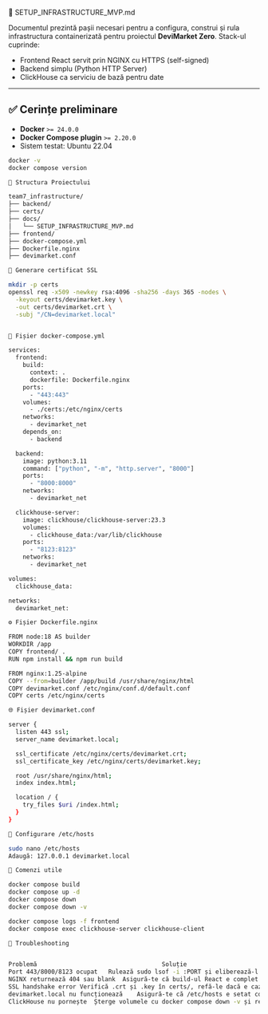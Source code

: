  🧱 SETUP_INFRASTRUCTURE_MVP.md

Documentul prezintă pașii necesari pentru a configura, construi și rula infrastructura containerizată pentru proiectul **DeviMarket Zero**. Stack-ul cuprinde:

- Frontend React servit prin NGINX cu HTTPS (self-signed)
- Backend simplu (Python HTTP Server)
- ClickHouse ca serviciu de bază pentru date

---

## ✅ Cerințe preliminare

- **Docker** `>= 24.0.0`
- **Docker Compose plugin** `>= 2.20.0`
- Sistem testat: Ubuntu 22.04

```bash
docker -v
docker compose version

📁 Structura Proiectului

team7_infrastructure/
├── backend/
├── certs/
├── docs/
│   └── SETUP_INFRASTRUCTURE_MVP.md
├── frontend/
├── docker-compose.yml
├── Dockerfile.nginx
├── devimarket.conf

🔐 Generare certificat SSL

mkdir -p certs
openssl req -x509 -newkey rsa:4096 -sha256 -days 365 -nodes \
  -keyout certs/devimarket.key \
  -out certs/devimarket.crt \
  -subj "/CN=devimarket.local"


🧾 Fișier docker-compose.yml

services:
  frontend:
    build:
      context: .
      dockerfile: Dockerfile.nginx
    ports:
      - "443:443"
    volumes:
      - ./certs:/etc/nginx/certs
    networks:
      - devimarket_net
    depends_on:
      - backend

  backend:
    image: python:3.11
    command: ["python", "-m", "http.server", "8000"]
    ports:
      - "8000:8000"
    networks:
      - devimarket_net

  clickhouse-server:
    image: clickhouse/clickhouse-server:23.3
    volumes:
      - clickhouse_data:/var/lib/clickhouse
    ports:
      - "8123:8123"
    networks:
      - devimarket_net

volumes:
  clickhouse_data:

networks:
  devimarket_net:

⚙️ Fișier Dockerfile.nginx

FROM node:18 AS builder
WORKDIR /app
COPY frontend/ .
RUN npm install && npm run build

FROM nginx:1.25-alpine
COPY --from=builder /app/build /usr/share/nginx/html
COPY devimarket.conf /etc/nginx/conf.d/default.conf
COPY certs /etc/nginx/certs

🌐 Fișier devimarket.conf

server {
  listen 443 ssl;
  server_name devimarket.local;

  ssl_certificate /etc/nginx/certs/devimarket.crt;
  ssl_certificate_key /etc/nginx/certs/devimarket.key;

  root /usr/share/nginx/html;
  index index.html;

  location / {
    try_files $uri /index.html;
  }
}

🧩 Configurare /etc/hosts

sudo nano /etc/hosts
Adaugă: 127.0.0.1 devimarket.local

🚀 Comenzi utile

docker compose build
docker compose up -d
docker compose down
docker compose down -v

docker compose logs -f frontend
docker compose exec clickhouse-server clickhouse-client

🧯 Troubleshooting


Problemă	                               Soluție
Port 443/8000/8123 ocupat	Rulează sudo lsof -i :PORT și eliberează-l
NGINX returnează 404 sau blank	Asigură-te că build-ul React e complet și copiat corect
SSL handshake error	Verifică .crt și .key în certs/, refă-le dacă e cazul
devimarket.local nu funcționează	Asigură-te că /etc/hosts e setat corect
ClickHouse nu pornește	Șterge volumele cu docker compose down -v și reconstruiește
